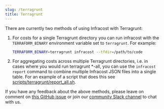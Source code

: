 ```yaml
---
slug: /terragrunt
title: Terragrunt
---
```


There are currently two methods of using Infracost with Terragrunt:

1. For costs for a single Terragrunt directory you can run infracost with the `TERRAFORM_BINARY` environment variable set to `terragrunt`. For example:
    ```sh
    TERRAFORM_BINARY=terragrunt infracost --tfdir=/path/to/code
    ```

2. For aggregating costs across multiple Terragrunt directories, i.e. in cases where you would run terragrunt *-all, you can use the `infracost report` command to combine multiple Infracost JSON files into a single table. For an example of a script that does this see [scripts/terragrunt/report_all.sh](https://github.com/infracost/infracost/blob/master/scripts/terragrunt/report_all.sh).

If you have any feedback about the above methods, please leave on comment on [this GitHub issue](https://github.com/infracost/infracost/issues/224) or join our [community Slack channel](https://www.infracost.io/community-chat) to chat with us.

